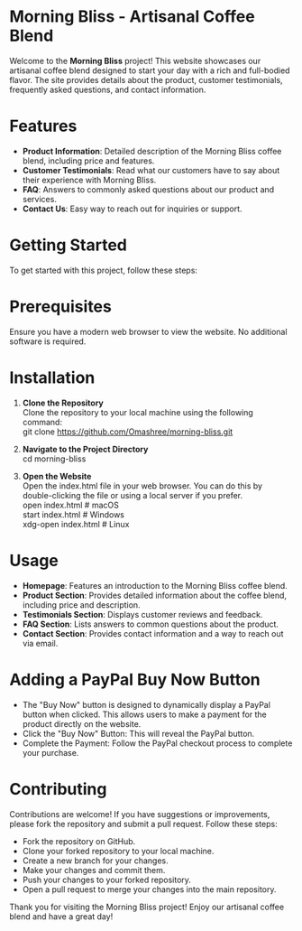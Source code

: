 # Morning Bliss - Artisanal Coffee Blend

Welcome to the **Morning Bliss** project! This website showcases our artisanal coffee blend designed to start your day with a rich and full-bodied flavor. The site provides details about the product, customer testimonials, frequently asked questions, and contact information.

# Features

- **Product Information**: Detailed description of the Morning Bliss coffee blend, including price and features.  
- **Customer Testimonials**: Read what our customers have to say about their experience with Morning Bliss.  
- **FAQ**: Answers to commonly asked questions about our product and services.  
- **Contact Us**: Easy way to reach out for inquiries or support.  

# Getting Started

To get started with this project, follow these steps:

# Prerequisites

Ensure you have a modern web browser to view the website. No additional software is required.

# Installation

1. **Clone the Repository**  
   Clone the repository to your local machine using the following command:  
   git clone https://github.com/Omashree/morning-bliss.git  
   
2. **Navigate to the Project Directory**  
   cd morning-bliss  
   
3. **Open the Website**  
   Open the index.html file in your web browser. You can do this by double-clicking the file or using a local server if you prefer.  
   open index.html # macOS  
   start index.html # Windows  
   xdg-open index.html # Linux  

 # Usage

 - **Homepage**: Features an introduction to the Morning Bliss coffee blend.  
 - **Product Section**: Provides detailed information about the coffee blend, including price and description.  
 - **Testimonials Section**: Displays customer reviews and feedback.  
 - **FAQ Section**: Lists answers to common questions about the product.  
 - **Contact Section**: Provides contact information and a way to reach out via email.  

  # Adding a PayPal Buy Now Button

  - The "Buy Now" button is designed to dynamically display a PayPal button when clicked. This allows users to make a payment for the product directly on the website.  
  - Click the "Buy Now" Button: This will reveal the PayPal button.  
  - Complete the Payment: Follow the PayPal checkout process to complete your purchase.  

  # Contributing

  Contributions are welcome! If you have suggestions or improvements, please fork the repository and submit a pull request. Follow these steps:  

  - Fork the repository on GitHub.  
  - Clone your forked repository to your local machine.  
  - Create a new branch for your changes.  
  - Make your changes and commit them.  
  - Push your changes to your forked repository.  
  - Open a pull request to merge your changes into the main repository.  

  Thank you for visiting the Morning Bliss project! Enjoy our artisanal coffee blend and have a great day!  
